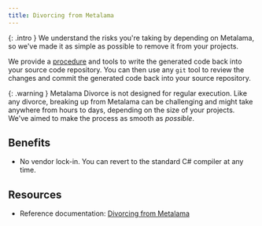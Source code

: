 ```yaml
---
title: Divorcing from Metalama
---
```


{: .intro }
We understand the risks you're taking by depending on Metalama, so we've made it as simple as possible to remove it from your projects.

We provide a [procedure](https://doc.metalama.net/conceptual/divorcing) and tools to write the generated code back into your source code repository. You can then use any `git` tool to review the changes and commit the generated code back into your source repository.

{: .warning }
Metalama Divorce is not designed for regular execution. Like any divorce, breaking up from Metalama can be challenging and might take anywhere from hours to days, depending on the size of your projects. We've aimed to make the process as smooth as _possible_.

## Benefits

* No vendor lock-in. You can revert to the standard C# compiler at any time.

## Resources

* Reference documentation: [Divorcing from Metalama](https://doc.metalama.net/conceptual/divorcing)
